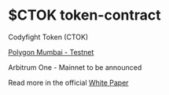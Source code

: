 # $CTOK token-contract
Codyfight Token (CTOK)

[Polygon Mumbai - Testnet](https://mumbai.polygonscan.com/token/0x8f3ae4de8be5a00841cbef7163f9918250f0e9b6)

Arbitrum One - Mainnet to be announced

Read more in the official [White Paper](https://codyfight.gitbook.io/white-paper/tokenomics/codyfight-token-ctok)
